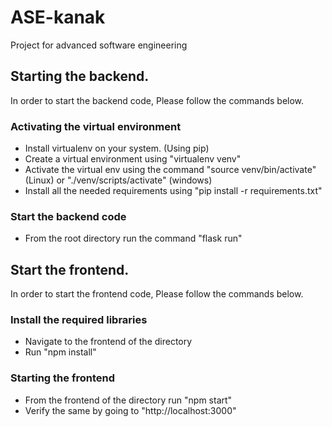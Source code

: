 # ASE-kanak
Project for advanced software engineering


## Starting the backend.
In order to start the backend code, Please follow the commands below.

### Activating the virtual environment
* Install virtualenv on your system. (Using pip)
* Create a virtual environment using "virtualenv venv"
* Activate the virtual env using the command "source venv/bin/activate" (Linux) or "./venv/scripts/activate" (windows)
* Install all the needed requirements using "pip install -r requirements.txt"

### Start the backend code
* From the root directory run the command "flask run"

## Start the frontend.
In order to start the frontend code, Please follow the commands below.

### Install the required libraries
* Navigate to the frontend of the directory
* Run "npm install"

### Starting the frontend
* From the frontend of the directory run "npm start"
* Verify the same by going to "http://localhost:3000"
